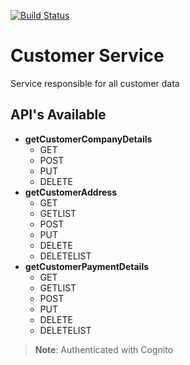 [![Build Status](https://dev.azure.com/reddyhorcrux/Rapidobuild.com/_apis/build/status/virtuelabs-io.rapido-build-customer-service?branchName=master)](https://dev.azure.com/reddyhorcrux/Rapidobuild.com/_build/latest?definitionId=11&branchName=master)
# Customer Service

Service responsible for all customer data

## API's Available

- **getCustomerCompanyDetails**
  - GET
  - POST
  - PUT
  - DELETE
- **getCustomerAddress**
  - GET
  - GETLIST
  - POST
  - PUT
  - DELETE
  - DELETELIST
- **getCustomerPaymentDetails**
  - GET
  - GETLIST
  - POST
  - PUT
  - DELETE
  - DELETELIST

> **Note**: Authenticated with Cognito
